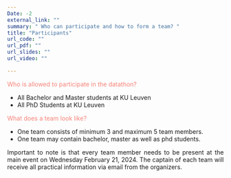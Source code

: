 ```yaml
---
Date: -2
external_link: ""
summary: " Who can participate and how to form a team? "
title: "Participants"
url_code: ""
url_pdf: ""
url_slides: ""
url_video: ""

---
```


<p style='text-align: justify; color: #F88379'>
Who is allowed to participate in the datathon? </p>

- All Bachelor and Master students at KU Leuven
- All PhD Students at KU Leuven

<p style='text-align: justify;color: #F88379'>
What does a team look like? </p>

- One team consists of minimum 3 and maximum 5 team members.
- One team may contain bachelor, master as well as phd students. 

<p style='text-align: justify;'>
Important to note is that every team member needs to be present at the main event on Wednesday February 21, 2024. The captain of each team will receive all practical information via email from the organizers. </p>

